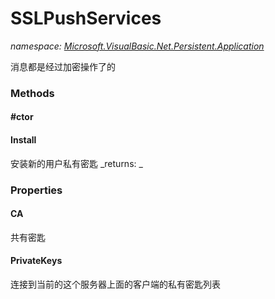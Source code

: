﻿
# SSLPushServices
_namespace: [Microsoft.VisualBasic.Net.Persistent.Application](N-Microsoft.VisualBasic.Net.Persistent.Application.md)_

消息都是经过加密操作了的

### Methods

#### #ctor

#### Install
安装新的用户私有密匙
_returns: _


### Properties

#### CA
共有密匙
#### PrivateKeys
连接到当前的这个服务器上面的客户端的私有密匙列表

